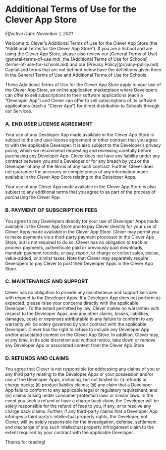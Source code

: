 <div class="content terms terms-app-store">
  <h1>Additional Terms of Use for the Clever App Store</h1>
  <p>
  <em>Effective Date: November 1, 2021</em>
  </p>
  <p>
  Welcome to Clever’s Additional Terms of Use for the Clever App Store (the “Additional Terms for the Clever App Store”). If you are a School and are using the Clever App Store, please also review our [General Terms of Use](general-terms-of-use.md), the [Additional Terms of Use for Schools](terms-of-use-for-schools.md) and our [Privacy Policy](privacy-policy.md). Capitalized terms that are not defined below have the definitions given them in the General Terms of Use and Additional Terms of Use for Schools.
  </p>
  <p>
  These Additional Terms of Use for the Clever App Store apply to your use of the Clever App Store, an online application marketplace where Developers can offer to sell subscriptions to their software applications (each a “Developer App”) and Clever can offer to sell subscriptions of its software applications (each a “Clever App”) for direct distribution to Schools through our Services.
  </p>
  <h3>
    A. END USER LICENSE AGREEMENT
  </h3>
  <p>
  Your use of any Developer App made available in the Clever App Store is subject to the end user license agreement or other contract that you agree to with the applicable Developer. It is also subject to the Developer’s privacy policy, which we recommend requesting and reviewing carefully before purchasing any Developer App. Clever does not have any liability under any contract between you and a Developer or for any breach by you or the Developer of any of the terms of any such contract. Further, Clever does not guarantee the accuracy or completeness of any information made available in the Clever App Store relating to the Developer Apps.
  </p>
  <p>
  Your use of any Clever App made available in the Clever App Store is also subject to any additional terms that you agree to as part of the process of purchasing the Clever App.
  </p>
  <h3>
    B. PAYMENT OF SUBSCRIPTION FEES
  </h3>
  <p>
  You agree to pay Developers directly for your use of Developer Apps made available in the Clever App Store and to pay Clever directly for your use of Clever Apps made available in the Clever App Store. Clever may permit you to make payments via a third-party payment processor in the Clever App Store, but is not required to do so. Clever has no obligation to track or process payments, authenticate paid or previously paid downloads, maintain payment records, or pay, report, or charge or collect sales, excise, value-added, or similar taxes. Note that Clever may separately require Developers to pay Clever to post their Developer Apps in the Clever App Store.
  </p>
  <h3>
    C. MAINTENANCE AND SUPPORT
  </h3>
  <p>
  Clever has no obligation to provide any maintenance and support services with respect to the Developer Apps. If a Developer App does not perform as expected, please raise your concerns directly with the applicable Developer. To the extent permitted by law, Clever makes no warranties with respect to the Developer Apps, and any other claims, losses, liabilities, damages, costs or expenses attributable to any failure to conform to any warranty will be solely governed by your contract with the applicable Developer. Clever has the right to refuse to include any Developer App and/or associated content on the Clever App Store. In addition, Clever may, at any time, in its sole discretion and without notice, take down or remove any Developer App or associated content from the Clever App Store.
  </p>
  <h3>
    D. REFUNDS AND CLAIMS
  </h3>
  <p>
  You agree that Clever is not responsible for addressing any claims of you or any third party relating to the Developer Apps or your possession and/or use of the Developer Apps, including, but not limited to: (i) refunds or charge backs; (ii) product liability claims; (iii) any claim that a Developer App fails to conform to any applicable legal or regulatory requirement; and (iv) claims arising under consumer protection laws or similar laws. In the event you seek a refund or have a charge back claim, the Developer will be solely responsible for the refund of fees to you, if any, or to resolve any charge back claims. Further, if any third-party claims that a Developer App infringes a third party’s intellectual property rights, the Developer, not Clever, will be solely responsible for the investigation, defense, settlement and discharge of any such intellectual property infringement claim to the extent required by your contract with the applicable Developer.
  </p>
  <p>
  Thanks for reading!
  </p>
</div>
